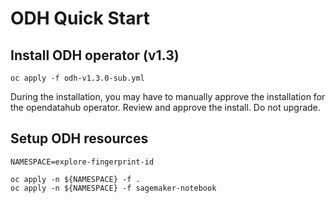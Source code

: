 # ODH Quick Start

## Install ODH operator (v1.3)

```
oc apply -f odh-v1.3.0-sub.yml

```
During the installation, you may have to manually approve the installation for the opendatahub operator. Review and approve the install. Do not upgrade.

## Setup ODH resources

```
NAMESPACE=explore-fingerprint-id

oc apply -n ${NAMESPACE} -f .
oc apply -n ${NAMESPACE} -f sagemaker-notebook
```
